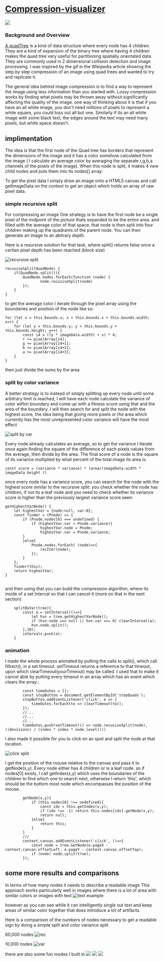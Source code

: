 # [Compression-visualizer](https://imagereader.herokuapp.com/) 
![](http://res.cloudinary.com/flyakite/image/upload/v1512363891/download_1_fl6gow.png)
### Background and Overview

[A quadTree](https://en.wikipedia.org/wiki/Quadtree) is a kind of data structure where every node has 4 children. They are a kind of expansion of the binary tree where having 4 children makes the quad tree very useful for partitioning spatially orientated data. They are commonly used in 2 dimensional collision detection and image processing. I was inspired by the gif in the Wikipedia article showing the step by step compression of an image using quad trees and wanted to try and replicate it. 

The general idea behind image compression is to find a way to represent the image using less information than you started with. Lossy compression works by finding what pixels may be thrown away without significantly affecting the quality of the image. one way of thinking about it is that if you have an all white image, you don't need millions of pixels to represent a white square, you could toss out all but one. Similarly if its an all white image with some black text, the edges around the text may need many pixels, but white space doesn't.




## implimentation

The idea is that the first node of the Quad tree has borders that represent the dimensions of the image and it has a color somehow calculated from the image ( I calculate an average color by averaging the separate r,g,b,a channels of the pixels of the image). When this node is split, it makes 4 new child nodes and puts them into its nodes[] array:

To get the pixel data I simply draw an image onto a HTML5 canvas and call getImageData on the context to get an object which holds an array of raw pixel data. 


### simple recursive split

For compressing an image One strategy is to have the first node be a single pixel of the midpoint of the picture thats expanded to be the entire area. and filled with the average color of that space. that node is then split into four children making up the quadrants of the parent node. You can then generate an image to an abitrary depth.

Here is a resursive solution for that task, where split() returns false once a certian pixel depth has been reached (block size)

![recursive split](http://res.cloudinary.com/flyakite/video/upload/v1514588416/recsplit_fuhmre.gif)
```
recusiveSplit(QuadNode) {
    if(QuadNode.split()){
        QuadNode.nodes.forEach(function (node) {
                node.recusiveSplit(node)                                
        });
    }
}
```
to get the average color I iterate through the pixel array using the boundaries and position of the node like so:


```
for (let x = this.bounds.x; x < this.bounds.x + this.bounds.width; x++) {
    for (let y = this.bounds.y; y < this.bounds.y + this.bounds.height; y++) {
        const i4 = ((y * imageData.width) + x) * 4;
        r += pixelArray[i4];
        g += pixelArray[i4+1];
        b += pixelArray[i4+2];
        a += pixelArray[i4+3]; 
    }
}
```
then just divide the sums by the area
### split by color variance

A better strategy is to instead of simply splitting up every node until some arbitrary limit is reached, I will have each node calculate the variance of color within boundary and come up with a fitness score using that and the area of the boundary. I will then search for and split the node with the highest score, the idea being that giving more pixels or the area which currently has the most unrepresented color variance will have the most effect


![split by var](http://res.cloudinary.com/flyakite/video/upload/v1514589638/recsplit1_flp8fq.gif)

Every node already calculates an average, so to get the variance I iterate once again finding the square of the difference of each pixels values from the average, then divide by the area. The final score of a node is the square of its variance multiplied by what percent of the total image its area is:


            
```
const score = (variance * variance) * (area/(imageData.width * imageData.height )) 
```
once every node has a variance score, you can search for the node with the highest score similar to the recursive split: you check whether the node has children, if not its a leaf node and you need to check whether its variance score is higher than the previously largest variance score seen:

```
getHighestVarNode() {
    let highestVar = {node:null, var:0};
    const finder = (Pnode) => {
        if (Pnode.nodes[0] === undefined) {
            if (highestVar.var < Pnode.variance){
                highestVar.node = Pnode;
                highestVar.var = Pnode.variance;
        }
        }else{
            Pnode.nodes.forEach( (node)=>{
                recIter(node);
            });
        }
    };
    finder(this);
    return highestVar;
}
        
```

and then using that you can build the compression algorithm, where its inside of a set Interval so that I can cancel it (more on that in the next section)

```
    splitByVar(tree){
        const a = setInterval(()=>{
            let hvn = tree.getHighestVarNode();
            if (hvn.node === null || hvn.var === 0) clearInterval(a);
            hvn.node.split();
        },10);
        intervals.push(a);
    }
```


### animation

I made the whole process animated by putting the calls to split(), which call fillrect(), in a set timeout. setTimeout returns a reference to that timeout, upon which clearTimeout(yourTimeout) may be called. I used that to make it cancel able by putting every timeout in an array which has an event which clears the array.:

```
        const timeOutes = [];
        const stopButton = document.getElementById('stopQuads');
        stopButton.addEventListener('click', e => {
            timeOutes.forEach(to => clearTimeout(to));
        });
        //...
        //...
        //...
        timeOutes.push(setTimeout(() => node.recusiveSplit(node), ((devisions) / (index * index * node.level))))   
```

 I also made it possible for you to click on an spot and split the node at that location.
 
 ![click split](http://res.cloudinary.com/flyakite/video/upload/v1514587876/clicksplit_v1bsay.gif)
 
I get the position of the mouse relative to the canvas and pass it to getNode(x,y). Every node either has 4 children or is a leaf node. so if nodes[0] exists, I call getIndex(x,y) which uses the boundaries of the children to find which one to search next, otherwise I return 'this', which should be the bottom most node which encompasses the position of the mouse.


 
```
        getNode(x,y){
            if (this.nodes[0] !== undefined){
                const idx = this.getIndex(x,y);
                if (idx !== -1) return this.nodes[idx].getNode(x,y);
                return null;
            }else{
                return this;
            }
        }
        ///
        context.canvas.addEventListener('click', ()=>{
            const node = tree.GetNode(e.pageX - context.canvas.offsetLeft, e.pageY - context.canvas.offsetTop);
            if (node) node.split(true); 
        });
  ```
  
## some more results and comparisons

In terms of how many nodes it needs to describe a readable image This approach works particularly well in images where there is a lot of area with similar colors or images with text
![text example](http://res.cloudinary.com/flyakite/video/upload/v1515897042/beatlesreup_ziuluh.gif)

however as you can see while it can intelligently single out text and keep areas of similar color together that does introduce a lot of artifacts.

Here is a comparison of the numbers of nodes necessary to get a readable sign by doing a simple split and color variance split

60,000 nodes
![rec](http://res.cloudinary.com/flyakite/image/upload/v1514431822/quadtreeorder_hhttov.png)

10,000 nodes
![var](http://res.cloudinary.com/flyakite/image/upload/v1514431820/quadtree_by_var_yzpqdc.png) 




there are also some fun modes I built in
![](http://res.cloudinary.com/flyakite/image/upload/v1514590288/download_2_hqyiv2.png)
![](http://res.cloudinary.com/flyakite/image/upload/v1514590287/download_4_jpan4b.png)
![](http://res.cloudinary.com/flyakite/image/upload/v1514590287/download_edkzv9.png)



